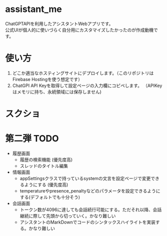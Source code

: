# assistant_me
ChatGPTAPIを利用したアシスタントWebアプリです。  
公式UIが個人的に使いづらく自分用にカスタマイズしたかったのが作成動機です。

# 使い方
1. どこか適当なホスティングサイトにデプロイします。（このリポジトリはFirebase Hostingを使う想定です）
2. ChatGPI API Keyを取得して設定ページの入力欄にコピペします。
（APIKeyはメモリに持ち、永続領域には保存しません)

# スクショ

# 第二弾 TODO
- 履歴画面
  - 履歴の検索機能 (優先度高)
  - スレッドのタイトル編集
- 情報画面
  - appSettingsクラスで持っているsystemの文言を設定ページで変更できるようにする (優先度高)
  - temperatureやpresence_penaltyなどのパラメータを設定できるようにする(デフォルトでも十分そう)
- 会話画面
  - トークン数が4096に達しても会話続行可能にする。ただそれ以降、会話継続に際して先頭から切っていく。かなり難しい
  - アシスタントのMarkDownでコードのシンタックスハイライトを実装する。かなり難しい
